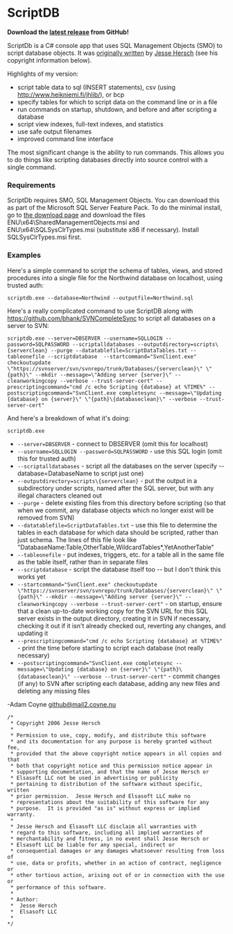 ScriptDB
========

**Download the [latest release][1] from GitHub!**

ScriptDb is a C# console app that uses SQL Management Objects (SMO) to script database objects. It was [originally written][2] by [Jesse Hersch][3] (see his copyright information below).


Highlights of my version:

* script table data to sql (INSERT statements), csv (using http://www.heikniemi.fi/jhlib/), or bcp
* specify tables for which to script data on the command line or in a file
* run commands on startup, shutdown, and before and after scripting a database
* script view indexes, full-text indexes, and statistics
* use safe output filenames
* improved command line interface

The most significant change is the ability to run commands. This allows you to do things like scripting databases directly into source control with a single command.

### Requirements
ScriptDb requires SMO, SQL Management Objects. You can download this as part of the Microsoft SQL Server Feature Pack. To do the minimal install, go to [the download page][4] and download the files ENU\x64\SharedManagementObjects.msi and ENU\x64\SQLSysClrTypes.msi (substitute x86 if necessary). Install SQLSysClrTypes.msi first.

### Examples

Here's a simple command to script the schema of tables, views, and stored procedures into a single file for the Northwind database on localhost, using trusted auth:

    scriptdb.exe --database=Northwind --outputfile=Northwind.sql 

Here's a really complicated command to use ScriptDB along with https://github.com/bhank/SVNCompleteSync to script all databases on a server to SVN:

    scriptdb.exe --server=DBSERVER --username=SQLLOGIN --password=SQLPASSWORD --scriptalldatabases --outputdirectory=scripts\{serverclean} --purge --datatablefile=ScriptDataTables.txt --tableonefile --scriptdatabase  --startcommand="SvnClient.exe" checkoutupdate \"https://svnserver/svn/svnrepo/trunk/Databases/{serverclean}\" \"{path}\" --mkdir --message=\"Adding server {server}\" --cleanworkingcopy --verbose --trust-server-cert" --prescriptingcommand="cmd /c echo Scripting {database} at %TIME%" --postscriptingcommand="SvnClient.exe completesync --message=\"Updating {database} on {server}\" \"{path}\{databaseclean}\" --verbose --trust-server-cert"

And here's a breakdown of what it's doing:

`scriptdb.exe`

* `--server=DBSERVER` - connect to DBSERVER (omit this for localhost)
* `--username=SQLLOGIN --password=SQLPASSWORD` - use this SQL login (omit this for trusted auth)
* `--scriptalldatabases` - script all the databases on the server (specify --database=DatabaseName to script just one)
* `--outputdirectory=scripts\{serverclean}` - put the output in a subdirectory under scripts, named after the SQL server, but with any illegal characters cleaned out
* `--purge` - delete existing files from this directory before scripting (so that when we commit, any database objects which no longer exist will be removed from SVN)
* `--datatablefile=ScriptDataTables.txt` - use this file to determine the tables in each database for which data should be scripted, rather than just schema. The lines of this file look like "DatabaseName:Table,OtherTable,WildcardTables*,YetAnotherTable"
* `--tableonefile` - put indexes, triggers, etc. for a table all in the same file as the table itself, rather than in separate files
* `--scriptdatabase` - script the database itself too -- but I don't think this works yet
* `--startcommand="SvnClient.exe" checkoutupdate \"https://svnserver/svn/svnrepo/trunk/Databases/{serverclean}\" \"{path}\" --mkdir --message=\"Adding server {server}\" --cleanworkingcopy --verbose --trust-server-cert"` - on startup, ensure that a clean up-to-date working copy for the SVN URL for this SQL server exists in the output directory, creating it in SVN if necessary, checking it out if it isn't already checked out, reverting any changes, and updating it
* `--prescriptingcommand="cmd /c echo Scripting {database} at %TIME%"` - print the time before starting to script each database (not really necessary)
* `--postscriptingcommand="SvnClient.exe completesync --message=\"Updating {database} on {server}\" \"{path}\{databaseclean}\" --verbose --trust-server-cert"` - commit changes (if any) to SVN after scripting each database, adding any new files and deleting any missing files

-Adam Coyne <github@mail2.coyne.nu>

```
/*
 * Copyright 2006 Jesse Hersch
 *
 * Permission to use, copy, modify, and distribute this software
 * and its documentation for any purpose is hereby granted without fee,
 * provided that the above copyright notice appears in all copies and that
 * both that copyright notice and this permission notice appear in
 * supporting documentation, and that the name of Jesse Hersch or
 * Elsasoft LLC not be used in advertising or publicity
 * pertaining to distribution of the software without specific, written
 * prior permission.  Jesse Hersch and Elsasoft LLC make no
 * representations about the suitability of this software for any
 * purpose.  It is provided "as is" without express or implied warranty.
 *
 * Jesse Hersch and Elsasoft LLC disclaim all warranties with
 * regard to this software, including all implied warranties of
 * merchantability and fitness, in no event shall Jesse Hersch or
 * Elsasoft LLC be liable for any special, indirect or
 * consequential damages or any damages whatsoever resulting from loss of
 * use, data or profits, whether in an action of contract, negligence or
 * other tortious action, arising out of or in connection with the use or
 * performance of this software.
 *
 * Author:
 *  Jesse Hersch
 *  Elsasoft LLC
 * 
*/
```

[1]: https://github.com/bhank/ScriptDB/releases
[2]: http://scriptdb.codeplex.com/
[3]: http://www.elsasoft.org
[4]: https://www.microsoft.com/en-us/download/details.aspx?id=42295
